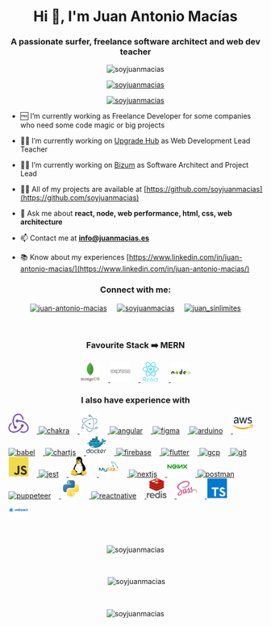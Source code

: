 <h1 align="center">Hi 👋, I'm Juan Antonio Macías</h1>
<h3 align="center">A passionate surfer, freelance software architect and web dev teacher</h3>

<p align="center"> <img src="https://komarev.com/ghpvc/?username=soyjuanmacias&label=Profile%20views&color=blueviolet&style=for-the-badge" alt="soyjuanmacias" /> </p>

<p align="center"> <a href="https://github.com/soyjuanmacias"><img src="https://github-profile-trophy.vercel.app/?username=soyjuanmacias&column=4&row=2&theme=dracula" alt="soyjuanmacias" /></a> </p>

<p align="center"> <a href="https://twitter.com/soyjuanmacias" target="blank"><img src="https://img.shields.io/twitter/follow/soyjuanmacias?logo=twitter&style=for-the-badge" alt="soyjuanmacias" /></a> </p>

-   🆓 I’m currently working as Freelance Developer for some companies who need some code magic or big projects

-   🧑‍🏫 I’m currently working on [Upgrade Hub](https://www.upgrade-hub.com/) as Web Development Lead Teacher

-   👨‍💻 I’m currently working on [Bizum](https://github.com/Bizum) as Software Architect and Project Lead

-   👨‍💻 All of my projects are available at [https://github.com/soyjuanmacias](https://github.com/soyjuanmacias)

-   💬 Ask me about **react, node, web performance, html, css, web architecture**

-   📫 Contact me at **info@juanmacias.es**

-   📚 Know about my experiences [https://www.linkedin.com/in/juan-antonio-macias/](https://www.linkedin.com/in/juan-antonio-macias/)

<h3 align="center">Connect with me:</h3>
<p align="center">
<a href="https://linkedin.com/in/juan-antonio-macias" target="blank"><img align="center" src="https://www.vectorlogo.zone/logos/linkedin/linkedin-ar21.svg" alt="juan-antonio-macias" height="55" width="100" style="margin-right: 16px"/></a>
<a href="https://twitter.com/soyjuanmacias" target="blank"><img align="center" src="https://www.vectorlogo.zone/logos/twitter/twitter-official.svg" alt="soyjuanmacias" height="30" width="40" style="margin-right: 16px"/></a>
<a href="https://instagram.com/juan_sinlimites" target="blank"><img align="center" src="https://www.vectorlogo.zone/logos/instagram/instagram-icon.svg" alt="juan_sinlimites" height="40" width="40" /></a>
</p>
</br>
<h3 align="center">Favourite Stack ➡️ MERN</h3>
<p align="center"> 
<a href="https://www.mongodb.com/" target="_blank" rel="noreferrer"> <img src="https://raw.githubusercontent.com/devicons/devicon/master/icons/mongodb/mongodb-original-wordmark.svg" alt="mongodb" width="40" height="40" style="margin-right: 16px"/> </a> <a href="https://expressjs.com" target="_blank" rel="noreferrer"> <img src="https://raw.githubusercontent.com/devicons/devicon/master/icons/express/express-original-wordmark.svg" alt="express" width="40" height="40" style="margin-right: 16px"/> </a> <a href="https://reactjs.org/" target="_blank" rel="noreferrer"> <img src="https://raw.githubusercontent.com/devicons/devicon/master/icons/react/react-original-wordmark.svg" alt="react" width="40" height="40" style="margin-right: 16px"/> </a> <a href="https://nodejs.org" target="_blank" rel="noreferrer"> <img src="https://raw.githubusercontent.com/devicons/devicon/master/icons/nodejs/nodejs-original-wordmark.svg" alt="nodejs" width="40" height="40"/> </a>
</br>
<h3 align="center">I also have experience with</h3>
<a href="https://redux.js.org" target="_blank" rel="noreferrer"> <img src="https://raw.githubusercontent.com/devicons/devicon/master/icons/redux/redux-original.svg" alt="redux" width="40" height="40" style="margin-right: 16px" /> </a> <a href="https://chakra-ui.com/" target="_blank" rel="noreferrer"><img src="https://raw.githubusercontent.com/get-icon/geticon/master/icons/chakra-logo.svg" alt="chakra" width="100" height="40" style="margin-right: 16px" /> </a> <a href="https://www.electronjs.org" target="_blank" rel="noreferrer"> <img src="https://raw.githubusercontent.com/devicons/devicon/master/icons/electron/electron-original.svg" alt="electron" width="40" height="40" style="margin-right: 16px" /> </a><a href="https://angular.io" target="_blank" rel="noreferrer"> <img src="https://angular.io/assets/images/logos/angular/angular.svg" alt="angular" width="40" height="40" style="margin-right: 16px" /> </a> <a href="https://www.figma.com/" target="_blank" rel="noreferrer"> <img src="https://www.vectorlogo.zone/logos/figma/figma-icon.svg" alt="figma" width="40" height="40" style="margin-right: 16px" /> </a> <a href="https://www.arduino.cc/" target="_blank" rel="noreferrer"> <img src="https://cdn.worldvectorlogo.com/logos/arduino-1.svg" alt="arduino" width="40" height="40" style="margin-right: 16px" /> </a> <a href="https://aws.amazon.com" target="_blank" rel="noreferrer"> <img src="https://raw.githubusercontent.com/devicons/devicon/master/icons/amazonwebservices/amazonwebservices-original-wordmark.svg" alt="aws" width="40" height="40" style="margin-right: 16px" /> </a> <a href="https://babeljs.io/" target="_blank" rel="noreferrer"> <img src="https://www.vectorlogo.zone/logos/babeljs/babeljs-icon.svg" alt="babel" width="40" height="40" style="margin-right: 16px" /> </a> <a href="https://www.chartjs.org" target="_blank" rel="noreferrer"> <img src="https://www.chartjs.org/media/logo-title.svg" alt="chartjs" width="40" height="40" style="margin-right: 16px" /> </a> <a href="https://www.docker.com/" target="_blank" rel="noreferrer"> <img src="https://raw.githubusercontent.com/devicons/devicon/master/icons/docker/docker-original-wordmark.svg" alt="docker" width="40" height="40" style="margin-right: 16px" /> </a> <a href="https://firebase.google.com/" target="_blank" rel="noreferrer"> <img src="https://www.vectorlogo.zone/logos/firebase/firebase-icon.svg" alt="firebase" width="40" height="40" style="margin-right: 16px" /> </a> <a href="https://flutter.dev" target="_blank" rel="noreferrer"> <img src="https://www.vectorlogo.zone/logos/flutterio/flutterio-icon.svg" alt="flutter" width="40" height="40" style="margin-right: 16px" /> </a> <a href="https://cloud.google.com" target="_blank" rel="noreferrer"> <img src="https://www.vectorlogo.zone/logos/google_cloud/google_cloud-icon.svg" alt="gcp" width="40" height="40" style="margin-right: 16px" /> </a> <a href="https://git-scm.com/" target="_blank" rel="noreferrer"> <img src="https://www.vectorlogo.zone/logos/git-scm/git-scm-icon.svg" alt="git" width="40" height="40" style="margin-right: 16px" /> </a> <a href="https://developer.mozilla.org/en-US/docs/Web/JavaScript" target="_blank" rel="noreferrer"> <img src="https://raw.githubusercontent.com/devicons/devicon/master/icons/javascript/javascript-original.svg" alt="javascript" width="40" height="40" style="margin-right: 16px" /> </a> <a href="https://jestjs.io" target="_blank" rel="noreferrer"> <img src="https://www.vectorlogo.zone/logos/jestjsio/jestjsio-icon.svg" alt="jest" width="40" height="40" style="margin-right: 16px" /> </a> <a href="https://www.linux.org/" target="_blank" rel="noreferrer"> <img src="https://raw.githubusercontent.com/devicons/devicon/master/icons/linux/linux-original.svg" alt="linux" width="40" height="40" style="margin-right: 16px" /> </a> <a href="https://www.mysql.com/" target="_blank" rel="noreferrer"> <img src="https://raw.githubusercontent.com/devicons/devicon/master/icons/mysql/mysql-original-wordmark.svg" alt="mysql" width="40" height="40" style="margin-right: 16px" /> </a> <a href="https://nextjs.org/" target="_blank" rel="noreferrer"> <img src="https://cdn.worldvectorlogo.com/logos/nextjs-2.svg" alt="nextjs" width="40" height="40" style="margin-right: 16px" /> </a> <a href="https://www.nginx.com" target="_blank" rel="noreferrer"> <img src="https://raw.githubusercontent.com/devicons/devicon/master/icons/nginx/nginx-original.svg" alt="nginx" width="40" height="40" style="margin-right: 16px" /> </a> <a href="https://postman.com" target="_blank" rel="noreferrer"> <img src="https://www.vectorlogo.zone/logos/getpostman/getpostman-icon.svg" alt="postman" width="40" height="40" style="margin-right: 16px" /> </a> <a href="https://github.com/puppeteer/puppeteer" target="_blank" rel="noreferrer"> <img src="https://www.vectorlogo.zone/logos/pptrdev/pptrdev-official.svg" alt="puppeteer" width="40" height="40" style="margin-right: 16px" /> </a> <a href="https://www.python.org" target="_blank" rel="noreferrer"> <img src="https://raw.githubusercontent.com/devicons/devicon/master/icons/python/python-original.svg" alt="python" width="40" height="40" style="margin-right: 16px" /> </a>  <a href="https://reactnative.dev/" target="_blank" rel="noreferrer"> <img src="https://reactnative.dev/img/header_logo.svg" alt="reactnative" width="40" height="40" style="margin-right: 16px" /> </a> <a href="https://redis.io" target="_blank" rel="noreferrer"> <img src="https://raw.githubusercontent.com/devicons/devicon/master/icons/redis/redis-original-wordmark.svg" alt="redis" width="40" height="40" style="margin-right: 16px" /> </a> <a href="https://sass-lang.com" target="_blank" rel="noreferrer"> <img src="https://raw.githubusercontent.com/devicons/devicon/master/icons/sass/sass-original.svg" alt="sass" width="40" height="40" style="margin-right: 16px" /> </a> <a href="https://www.typescriptlang.org/" target="_blank" rel="noreferrer"> <img src="https://raw.githubusercontent.com/devicons/devicon/master/icons/typescript/typescript-original.svg" alt="typescript" width="40" height="40" style="margin-right: 16px" /> </a> <a href="https://webpack.js.org" target="_blank" rel="noreferrer"> <img src="https://raw.githubusercontent.com/devicons/devicon/d00d0969292a6569d45b06d3f350f463a0107b0d/icons/webpack/webpack-original-wordmark.svg" alt="webpack" width="40" height="40" style="margin-right: 16px" /> </a> </p>
</br>
<p align="center"><img align="center" src="https://github-readme-stats.vercel.app/api/top-langs?username=soyjuanmacias&show_icons=true&locale=en&layout=compact" alt="soyjuanmacias" /></p>
</br>
<p align="center">&nbsp;<img align="center" src="https://github-readme-stats.vercel.app/api?username=soyjuanmacias&show_icons=true&locale=en" alt="soyjuanmacias" /></p>
</br>
<p align="center"><img align="center" src="https://github-readme-streak-stats.herokuapp.com/?user=soyjuanmacias&" alt="soyjuanmacias" /></p>
